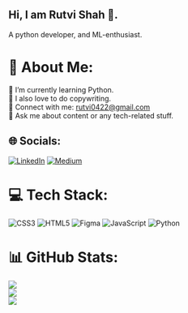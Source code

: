 ## Hi, I am Rutvi Shah 👋.

 A python developer, and ML-enthusiast.

# 💫 About Me:
🔭 I’m currently learning Python.<br>👯 I also love to do copywriting.<br>🌱 Connect with me: rutvi0422@gmail.com<br>💬 Ask me about content or any tech-related stuff.<br>


## 🌐 Socials:
[![LinkedIn](https://img.shields.io/badge/LinkedIn-%230077B5.svg?logo=linkedin&logoColor=white)](https://linkedin.com/in/http://www.linkedin.com/in/rutvishah22) [![Medium](https://img.shields.io/badge/Medium-12100E?logo=medium&logoColor=white)](https://medium.com/@https://medium.com/@rutvishah2208/the-beginners-guide-to-ipfs-inter-planetary-file-system-1e32118e9e43) 

# 💻 Tech Stack:
![CSS3](https://img.shields.io/badge/css3-%231572B6.svg?style=for-the-badge&logo=css3&logoColor=white) ![HTML5](https://img.shields.io/badge/html5-%23E34F26.svg?style=for-the-badge&logo=html5&logoColor=white) 	![Figma](https://img.shields.io/badge/figma-%23F24E1E.svg?style=for-the-badge&logo=figma&logoColor=white) ![JavaScript](https://img.shields.io/badge/javascript-%23323330.svg?style=for-the-badge&logo=javascript&logoColor=%23F7DF1E) ![Python](https://img.shields.io/badge/python-3670A0?style=for-the-badge&logo=python&logoColor=ffdd54)
# 📊 GitHub Stats:
![](https://github-readme-stats.vercel.app/api?username=rutvishah22&theme=dark&hide_border=false&include_all_commits=false&count_private=false)<br/>
![](https://github-readme-streak-stats.herokuapp.com/?user=rutvishah22&theme=dark&hide_border=false)<br/>
![](https://github-readme-stats.vercel.app/api/top-langs/?username=rutvishah22&theme=dark&hide_border=false&include_all_commits=false&count_private=false&layout=compact)

<!-- Proudly created with GPRM ( https://gprm.itsvg.in ) -->


